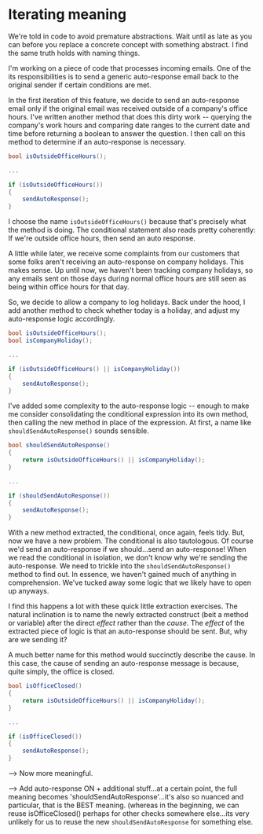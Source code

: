 # Iterating meaning

We're told in code to avoid premature abstractions. Wait until as late as you can before you replace a concrete concept with something abstract. I find the same truth holds with naming things.

I'm working on a piece of code that processes incoming emails. One of the its responsibilities is to send a generic auto-response email back to the original sender if certain conditions are met.

In the first iteration of this feature, we decide to send an auto-response email only if the original email was received outside of a company's office hours. I've written another method that does this dirty work -- querying the company's work hours and comparing date ranges to the current date and time before returning a boolean to answer the question. I then call on this method to determine if an auto-response is necessary.

```C#
bool isOutsideOfficeHours();

...

if (isOutsideOfficeHours()) 
{ 
	sendAutoResponse(); 
}

```

I choose the name `isOutsideOfficeHours()` because that's precisely what the method is doing. The conditional statement also reads pretty coherently: If we're outside office hours, then send an auto response.

A little while later, we receive some complaints from our customers that some folks aren't receiving an auto-response on company holidays. This makes sense. Up until now, we haven't been tracking company holidays, so any emails sent on those days during normal office hours are still seen as being within office hours for that day.

So, we decide to allow a company to log holidays. Back under the hood, I add another method to check whether today is a holiday, and adjust my auto-response logic accordingly.

```C#
bool isOutsideOfficeHours();
bool isCompanyHoliday();

...

if (isOutsideOfficeHours() || isCompanyHoliday()) 
{ 
	sendAutoResponse(); 
}

```

I've added some complexity to the auto-response logic -- enough to make me consider consolidating the conditional expression into its own method, then calling the new method in place of the expression. At first, a name like `shouldSendAutoResponse()` sounds sensible. 

```C#
bool shouldSendAutoResponse()
{
	return isOutsideOfficeHours() || isCompanyHoliday();
}

...

if (shouldSendAutoResponse()) 
{ 
	sendAutoResponse(); 
}

```

With a new method extracted, the conditional, once again, feels tidy. But, now we have a new problem. The conditional is also tautologous. Of course we'd send an auto-response if we should...send an auto-response! When we read the conditional in isolation, we  don't know why we're sending the auto-response. We need to trickle into the `shouldSendAutoResponse()` method to find out. In essence, we haven't gained much of anything in comprehension. We've tucked away some logic that we likely have to open up anyways.

I find this happens a lot with these quick little extraction exercises. The natural inclination is to name the newly extracted construct (beit a method or variable) after the direct _effect_ rather than the _cause_. The _effect_ of the extracted piece of logic is that an auto-response should be sent. But, why are we sending it?

A much better name for this method would succinctly describe the cause. In this case, the cause of sending an auto-response message is because, quite simply, the office is closed.

```C#
bool isOfficeClosed()
{
	return isOutsideOfficeHours() || isCompanyHoliday();
}

...

if (isOfficeClosed()) 
{ 
	sendAutoResponse(); 
}

```

--> Now more meaningful.

--> Add auto-response ON +  additional stuff...at a certain point, the full meaning becomes 'shouldSendAutoResponse'...it's also so nuanced and particular, that is the BEST meaning. (whereas in the beginning, we can reuse isOfficeClosed() perhaps for other checks somewhere else...its very unlikely for us to reuse the new `shouldSendAutoResponse` for something else.







